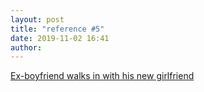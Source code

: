 ```yaml
---
layout: post
title: "reference #5"
date: 2019-11-02 16:41
author:
---
```


[Ex-boyfriend walks in with his new girlfriend](https://www.reddit.com/r/WatchPeopleDieInside/comments/a5m05q/her_ex_boyfriend_walks_in_with_his_new_girlfriend/?utm_source=share&utm_medium=web2x)
